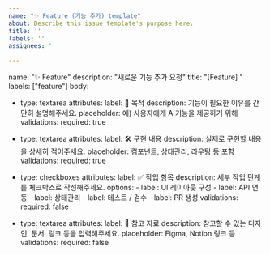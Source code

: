 ```yaml
---
name: "✨ Feature (기능 추가) template"
about: Describe this issue template's purpose here.
title: ''
labels: ''
assignees: ''

---
```


name: "✨ Feature"
description: "새로운 기능 추가 요청"
title: "[Feature] "
labels: ["feature"]
body:
  - type: textarea
    attributes:
      label: 📌 목적
      description: 기능이 필요한 이유를 간단히 설명해주세요.
      placeholder: 예) 사용자에게 A 기능을 제공하기 위해
    validations:
      required: true

  - type: textarea
    attributes:
      label: 🛠 구현 내용
      description: 실제로 구현할 내용을 상세히 적어주세요.
      placeholder: 컴포넌트, 상태관리, 라우팅 등 포함
    validations:
      required: true

  - type: checkboxes
    attributes:
      label: ✅ 작업 항목
      description: 세부 작업 단계를 체크박스로 작성해주세요.
      options:
        - label: UI 레이아웃 구성
        - label: API 연동
        - label: 상태관리
        - label: 테스트 / 검수
        - label: PR 생성
    validations:
      required: false

  - type: textarea
    attributes:
      label: 🔗 참고 자료
      description: 참고할 수 있는 디자인, 문서, 링크 등을 입력해주세요.
      placeholder: Figma, Notion 링크 등
    validations:
      required: false
